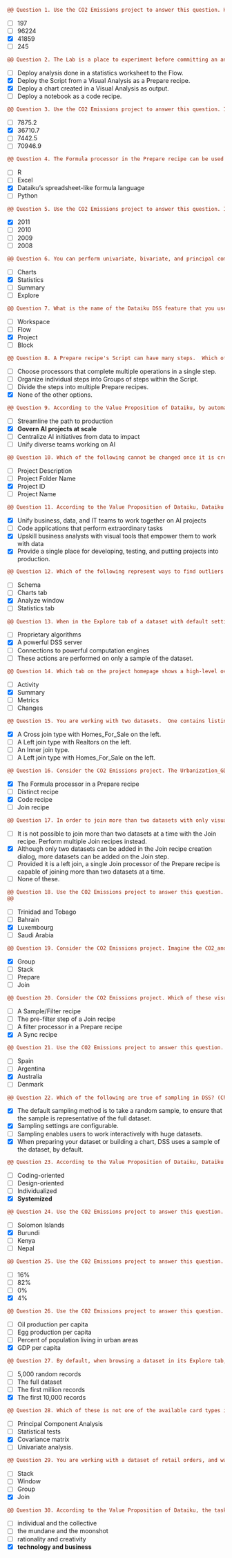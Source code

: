 ``` diff
@@ Question 1. Use the CO2 Emissions project to answer this question. How many records are in the original Urbanization_GDP_and_Population source dataset? @@
```

- [ ] 197
- [ ] 96224
- [x] 41859
- [ ] 245

``` diff
@@ Question 2. The Lab is a place to experiment before committing an analysis to your data pipeline in the Flow.  Which of the following are examples of how you can incorporate Lab work into the Flow? (Select two.) @@
```
- [ ] Deploy analysis done in a statistics worksheet to the Flow.
- [x] Deploy the Script from a Visual Analysis as a Prepare recipe.
- [x] Deploy a chart created in a Visual Analysis as output.
- [ ] Deploy a notebook as a code recipe.

``` diff
@@ Question 3. Use the CO2 Emissions project to answer this question. In the dataset that aggregates (averages) across the years 2008-2012, what is the median of the GDP per capita column? @@
```
- [ ] 7875.2
- [x] 36710.7
- [ ] 7442.5
- [ ] 70946.9

``` diff
@@ Question 4. The Formula processor in the Prepare recipe can be used to create a new column from a complex expression.  What language is used to write these expressions?@@
```
- [ ] R
- [ ] Excel
- [x] Dataiku’s spreadsheet-like formula language
- [ ] Python

```diff
@@ Question 5. Use the CO2 Emissions project to answer this question. In the univariate analysis on the prepared dataset, the median meat supply in kg per capita is lowest for which year? (Hint: The notation [2001,2002) refers to the year 2001)@@
```
- [x] 2011
- [ ] 2010
- [ ] 2009
- [ ] 2008

``` diff
@@ Question 6. You can perform univariate, bivariate, and principal components analysis in which tab of a dataset?@@
```
- [ ] Charts
- [x] Statistics
- [ ] Summary
- [ ] Explore

``` diff 
@@ Question 7. What is the name of the Dataiku DSS feature that you use to organize items such as datasets, recipes, models, discussions, and dashboards? @@
```
- [ ] Workspace
- [ ] Flow
- [x] Project
- [ ] Block

``` diff
@@ Question 8. A Prepare recipe's Script can have many steps.  Which of the following is the best option to make it easier for a coworker to understand the workflow within a Script of many steps? @@
```
- [ ] Choose processors that complete multiple operations in a single step.
- [ ] Organize individual steps into Groups of steps within the Script.
- [ ] Divide the steps into multiple Prepare recipes.
- [x] None of the other options.

``` diff
@@ Question 9. According to the Value Proposition of Dataiku, by automating both design and production to reduce repetitive work and maximize quality, Dataiku helps organizations to: @@
```
- [ ] Streamline the path to production
- [x] **Govern AI projects at scale**
- [ ] Centralize AI initiatives from data to impact
- [ ] Unify diverse teams working on AI

``` diff
@@ Question 10. Which of the following cannot be changed once it is created in Dataiku DSS?@@
```
- [ ] Project Description
- [ ] Project Folder Name
- [x] Project ID
- [ ] Project Name

``` diff
@@ Question 11. According to the Value Proposition of Dataiku, Dataiku enables teams to centralize AI initiatives from data to impact so that they can accomplish these. (Choose three.) @@
```
- [x] Unify business, data, and IT teams to work together on AI projects
- [ ] Code applications that perform extraordinary tasks
- [x] Upskill business analysts with visual tools that empower them to work with data
- [x] Provide a single place for developing, testing, and putting projects into production.

``` diff
@@ Question 12. Which of the following represent ways to find outliers in the values in the column of a dataset? (Choose three.)@@
```
- [ ] Schema
- [ ] Charts tab
- [x] Analyze window
- [ ] Statistics tab

``` diff
@@ Question 13. When in the Explore tab of a dataset with default settings, actions like sorting and filtering return fast results. What property of DSS makes this possible?@@
```
- [ ] Proprietary algorithms
- [x] A powerful DSS server
- [ ] Connections to powerful computation engines
- [ ] These actions are performed on only a sample of the dataset.

``` diff
@@ Question 14. Which tab on the project homepage shows a high-level overview of user contributions to a project?@@
```
- [ ] Activity
- [x] Summary
- [ ] Metrics
- [ ] Changes

``` diff
@@ Question 15. You are working with two datasets.  One contains listings of Homes_For_Sale and the other contains a listing of Realtors for which you have contact information. You want to create a new dataset that contains only the homes for sale that also have a realtor for whom you have contact information. How can you accomplish this in the Join recipe?@@
```
- [x] A Cross join type with Homes_For_Sale on the left.
- [ ] A Left join type with Realtors on the left.
- [ ] An Inner join type.
- [ ] A Left join type with Homes_For_Sale on the left.

``` diff
@@ Question 16. Consider the CO2 Emissions project. The Urbanization_GDP_and_Population dataset includes columns for "Population" and "GDP per capita". Which of the following recipe options would allow you to create a new column in the output dataset that represents the total GDP for each country (row)?  (Choose two). Hint: total GDP = GDP per capita * population @@
```
- [x] The Formula processor in a Prepare recipe
- [ ] Distinct recipe
- [x] Code recipe
- [ ] Join recipe

``` diff
@@ Question 17. In order to join more than two datasets with only visual recipes, which of the following solutions is correct and why?@@
```
- [ ] It is not possible to join more than two datasets at a time with the Join recipe. Perform multiple Join recipes instead.
- [x] Although only two datasets can be added in the Join recipe creation dialog, more datasets can be added on the Join step.
- [ ] Provided it is a left join, a single Join processor of the Prepare recipe is capable of joining more than two datasets at a time.
- [ ] None of these.

``` diff
@@ Question 18. Use the CO2 Emissions project to answer this question. What country has the 5th highest CO2 emissions per capita for the year 2010? (Hint: You can use options from the context menu of the column headers since the entire data fits in the dataset sample)
@@
```
- [ ] Trinidad and Tobago
- [ ] Bahrain
- [x] Luxembourg
- [ ] Saudi Arabia

``` diff
@@ Question 19. Consider the CO2 Emissions project. Imagine the CO2_and_Oil dataset is recorded by month instead of by year. For each observation of a country, there is a column storing the month (such as January) and a column storing the year (such as 2012). What visual recipe could be used to aggregate the data into yearly totals?@@
```
- [x] Group
- [ ] Stack
- [ ] Prepare
- [ ] Join

``` diff
@@ Question 20. Consider the CO2 Emissions project. Which of these visual recipes can NOT be used to restrict the datasets in the project to the years 2008-2012?@@
```
- [ ] A Sample/Filter recipe
- [ ] The pre-filter step of a Join recipe
- [ ] A filter processor in a Prepare recipe
- [x] A Sync recipe

``` diff
@@ Question 21. Use the CO2 Emissions project to answer this question. In the dataset that aggregates (averages) across the years 2008-2012, which country has the highest average meat production per capita for the years 2008-2012?  (Hint: You can use one of the options from the context menu of the column header since the entire data fits in the dataset sample) @@
```
- [ ] Spain
- [ ] Argentina
- [x] Australia
- [ ] Denmark

 ``` diff
 @@ Question 22. Which of the following are true of sampling in DSS? (Choose three.)@@
```
- [x] The default sampling method is to take a random sample, to ensure that the sample is representative of the full dataset.
- [x] Sampling settings are configurable.
- [ ] Sampling enables users to work interactively with huge datasets.
- [x] When preparing your dataset or building a chart, DSS uses a sample of the dataset, by default.

``` diff
@@ Question 23. According to the Value Proposition of Dataiku, Dataiku can help organizations take a ____________ approach to AI.@@
```
- [ ] Coding-oriented
- [ ] Design-oriented
- [ ] Individualized
- [x] **Systemized**

``` diff
@@ Question 24. Use the CO2 Emissions project to answer this question. In the dataset that aggregates (averages) across the years 2008-2012, which country has the lowest average percentage of urbanization?  (only considering countries with a non-null/non-zero average percentage urbanization)@@
```
- [ ] Solomon Islands
- [x] Burundi
- [ ] Kenya
- [ ] Nepal

``` diff
@@ Question 25. Use the CO2 Emissions project to answer this question. In the Entity column of the CO2_and_Oil source dataset, what percentage of the rows in the default sample are marked red (NOK) for having an invalid meaning?@@
```
- [ ] 16%
- [ ] 82%
- [ ] 0%
- [x] 4%

``` diff
@@ Question 26. Use the CO2 Emissions project to answer this question. In the dataset that aggregates (averages) across the years 2008-2012, which column has the highest Spearman correlation value with per-capita CO2 emissions?@@
```
- [ ] Oil production per capita
- [ ] Egg production per capita
- [ ] Percent of population living in urban areas
- [x] GDP per capita

``` diff
@@ Question 27. By default, when browsing a dataset in its Explore tab, what are you viewing?@@
```
- [ ] 5,000 random records
- [ ] The full dataset
- [ ] The first million records
- [x] The first 10,000 records

``` diff 
@@ Question 28. Which of these is not one of the available card types in a statistics worksheet?@@
```
- [ ] Principal Component Analysis
- [ ] Statistical tests
- [x] Covariance matrix
- [ ] Univariate analysis.

``` diff
@@ Question 29. You are working with a dataset of retail orders, and want to enrich that dataset with columns (from another dataset) that contain information about the customers who placed each order.  Which of the following recipes can you use to accomplish this?@@
```
- [ ] Stack
- [ ] Window
- [ ] Group
- [x] Join

``` diff
@@ Question 30. According to the Value Proposition of Dataiku, the task of delivering value from AI at scale requires that organizations master the tensions existing between all of these, EXCEPT:@@
```
- [ ] individual and the collective
- [ ] the mundane and the moonshot
- [ ] rationality and creativity
- [x] **technology and business**

